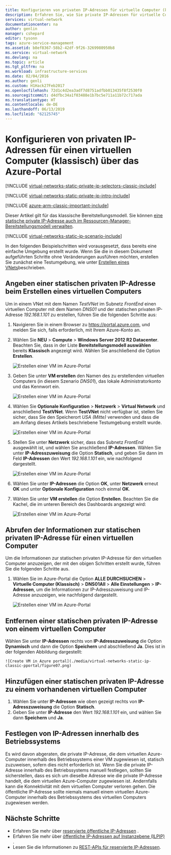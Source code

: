 ```yaml
---
title: Konfigurieren von privaten IP-Adressen für virtuelle Computer (klassisch) – Azure-Portal | Microsoft-Dokumentation
description: Erfahren Sie, wie Sie private IP-Adressen für virtuelle Computer (klassisch) über das Azure-Portal konfigurieren.
services: virtual-network
documentationcenter: na
author: genlin
manager: cshepard
editor: tysonn
tags: azure-service-management
ms.assetid: b8ef8367-58b2-42df-9f26-3269980950b8
ms.service: virtual-network
ms.devlang: na
ms.topic: article
ms.tgt_pltfrm: na
ms.workload: infrastructure-services
ms.date: 02/04/2016
ms.author: genli
ms.custom: H1Hack27Feb2017
ms.openlocfilehash: 72d1c4d2ea3adf7d8751adfbb013435f8f2530f0
ms.sourcegitcommit: d4dfbc34a1f03488e1b7bc5e711a11b72c717ada
ms.translationtype: HT
ms.contentlocale: de-DE
ms.lasthandoff: 06/13/2019
ms.locfileid: "62125745"
---
```

# <a name="configure-private-ip-addresses-for-a-virtual-machine-classic-using-the-azure-portal"></a>Konfigurieren von privaten IP-Adressen für einen virtuellen Computer (klassisch) über das Azure-Portal

[!INCLUDE [virtual-networks-static-private-ip-selectors-classic-include](../../includes/virtual-networks-static-private-ip-selectors-classic-include.md)]

[!INCLUDE [virtual-networks-static-private-ip-intro-include](../../includes/virtual-networks-static-private-ip-intro-include.md)]

[!INCLUDE [azure-arm-classic-important-include](../../includes/azure-arm-classic-important-include.md)]

Dieser Artikel gilt für das klassische Bereitstellungsmodell. Sie können [eine statische private IP-Adresse auch im Ressourcen-Manager-Bereitstellungsmodell verwalten](virtual-networks-static-private-ip-arm-pportal.md).

[!INCLUDE [virtual-networks-static-ip-scenario-include](../../includes/virtual-networks-static-ip-scenario-include.md)]

In den folgenden Beispielschritten wird vorausgesetzt, dass bereits eine einfache Umgebung erstellt wurde. Wenn Sie die in diesem Dokument aufgeführten Schritte ohne Veränderungen ausführen möchten, erstellen Sie zunächst eine Testumgebung, wie unter [Erstellen eines VNets](virtual-networks-create-vnet-classic-pportal.md)beschrieben.

## <a name="how-to-specify-a-static-private-ip-address-when-creating-a-vm"></a>Angeben einer statischen privaten IP-Adresse beim Erstellen eines virtuellen Computers
Um in einem VNet mit dem Namen *TestVNet* im Subnetz *FrontEnd* einen virtuellen Computer mit dem Namen *DNS01* und der statischen privaten IP-Adresse *192.168.1.101* zu erstellen, führen Sie die folgenden Schritte aus:

1. Navigieren Sie in einem Browser zu https://portal.azure.com, und melden Sie sich, falls erforderlich, mit Ihrem Azure-Konto an.
2. Wählen Sie **NEU** > **Compute** > **Windows Server 2012 R2 Datacenter**. Beachten Sie, dass in der Liste **Bereitstellungsmodell auswählen** bereits **Klassisch** angezeigt wird. Wählen Sie anschließend die Option **Erstellen**.
   
    ![Erstellen einer VM im Azure-Portal](./media/virtual-networks-static-ip-classic-pportal/figure01.png)
3. Geben Sie unter **VM erstellen** den Namen des zu erstellenden virtuellen Computers (in diesem Szenario *DNS01*), das lokale Administratorkonto und das Kennwort ein.
   
    ![Erstellen einer VM im Azure-Portal](./media/virtual-networks-static-ip-classic-pportal/figure02.png)
4. Wählen Sie **Optionale Konfiguration** > **Netzwerk** > **Virtual Network** und anschließend **TestVNet**. Wenn **TestVNet** nicht verfügbar ist, stellen Sie sicher, dass Sie den Speicherort *USA (Mitte)* verwenden und dass die am Anfang dieses Artikels beschriebene Testumgebung erstellt wurde.
   
    ![Erstellen einer VM im Azure-Portal](./media/virtual-networks-static-ip-classic-pportal/figure03.png)
5. Stellen Sie unter **Netzwerk** sicher, dass das Subnetz *FrontEnd* ausgewählt ist, und wählen Sie anschließend **IP-Adressen**. Wählen Sie unter **IP-Adresszuweisung** die Option **Statisch**, und geben Sie dann im Feld **IP-Adressen** den Wert *192.168.1.101* ein, wie nachfolgend dargestellt.
   
    ![Erstellen einer VM im Azure-Portal](./media/virtual-networks-static-ip-classic-pportal/figure04.png)    
6. Wählen Sie unter **IP-Adressen** die Option **OK**, unter **Netzwerk** erneut **OK** und unter **Optionale Konfiguration** noch einmal **OK**.
7. Wählen Sie unter **VM erstellen** die Option **Erstellen**. Beachten Sie die Kachel, die im unteren Bereich des Dashboards angezeigt wird:
   
    ![Erstellen einer VM im Azure-Portal](./media/virtual-networks-static-ip-classic-pportal/figure05.png)

## <a name="how-to-retrieve-static-private-ip-address-information-for-a-vm"></a>Abrufen der Informationen zur statischen privaten IP-Adresse für einen virtuellen Computer
Um die Informationen zur statischen privaten IP-Adresse für den virtuellen Computer anzuzeigen, der mit den obigen Schritten erstellt wurde, führen Sie die folgenden Schritte aus.

1. Wählen Sie im Azure-Portal die Option **ALLE DURCHSUCHEN** > **Virtuelle Computer (Klassisch)**  > **DNS01All** > **Alle Einstellungen** > **IP-Adressen**, um die Informationen zur IP-Adresszuweisung und IP-Adresse anzuzeigen, wie nachfolgend dargestellt.
   
    ![Erstellen einer VM im Azure-Portal](./media/virtual-networks-static-ip-classic-pportal/figure06.png)

## <a name="how-to-remove-a-static-private-ip-address-from-a-vm"></a>Entfernen einer statischen privaten IP-Adresse von einem virtuellen Computer

Wählen Sie unter **IP-Adressen** rechts von **IP-Adresszuweisung** die Option **Dynamisch** und dann die Option **Speichern** und abschließend **Ja**. Dies ist in der folgenden Abbildung dargestellt:
   
    ![Create VM in Azure portal](./media/virtual-networks-static-ip-classic-pportal/figure07.png)

## <a name="how-to-add-a-static-private-ip-address-to-an-existing-vm"></a>Hinzufügen einer statischen privaten IP-Adresse zu einem vorhandenen virtuellen Computer

1. Wählen Sie unter **IP-Adressen** wie oben gezeigt rechts von **IP-Adresszuweisung** die Option **Statisch**.
2. Geben Sie unter **IP-Adresse** den Wert *192.168.1.101* ein, und wählen Sie dann **Speichern** und **Ja**.

## <a name="set-ip-addresses-within-the-operating-system"></a>Festlegen von IP-Adressen innerhalb des Betriebssystems

Es wird davon abgeraten, die private IP-Adresse, die dem virtuellen Azure-Computer innerhalb des Betriebssystems einer VM zugewiesen ist, statisch zuzuweisen, sofern dies nicht erforderlich ist. Wenn Sie die private IP-Adresse innerhalb des Betriebssystems manuell festlegen, sollten Sie sicherstellen, dass es sich um dieselbe Adresse wie die private IP-Adresse handelt, die dem virtuellen Azure-Computer zugewiesen ist. Andernfalls kann die Konnektivität mit dem virtuellen Computer verloren gehen. Die öffentliche IP-Adresse sollte niemals manuell einem virtuellen Azure-Computer innerhalb des Betriebssystems des virtuellen Computers zugewiesen werden.

## <a name="next-steps"></a>Nächste Schritte
* Erfahren Sie mehr über [reservierte öffentliche IP-Adressen](virtual-networks-reserved-public-ip.md) .
* Erfahren Sie mehr über [öffentliche IP-Adressen auf Instanzebene (ILPIP)](virtual-networks-instance-level-public-ip.md) .
* Lesen Sie die Informationen zu [REST-APIs für reservierte IP-Adressen](https://msdn.microsoft.com/library/azure/dn722420.aspx).

